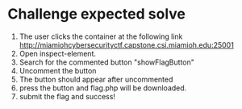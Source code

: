 # Challenge expected solve
1. The user clicks the container at the following link 
http://miamiohcybersecurityctf.capstone.csi.miamioh.edu:25001
2. Open inspect-element.
3. Search for the commented button "showFlagButton"
4. Uncomment the button 
6. The button should appear after uncommented 
7. press the button and flag.php will be downloaded.
8. submit the flag and success!
